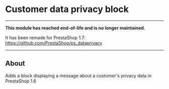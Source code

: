# Customer data privacy block

---

**This module has reached end-of-life and is no longer maintained.**

It has been remade for PrestaShop 1.7: https://github.com/PrestaShop/ps_dataprivacy

---

## About

Adds a block displaying a message about a customer's privacy data in PrestaShop 1.6
